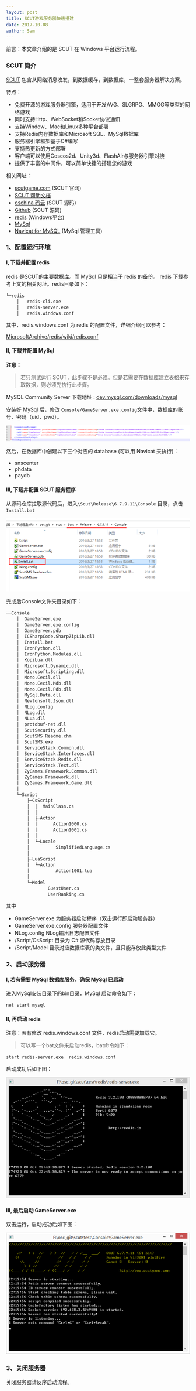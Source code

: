```yaml
---
layout: post
title: SCUT游戏服务器快速搭建
date: 2017-10-08
author: Sam
---
```


前言：本文章介绍的是 SCUT 在 Windows 平台运行流程。

### SCUT 简介

[SCUT](http://www.scutgame.com/) 包含从网络消息收发，到数据缓存，到数据库，一整套服务器解决方案。

特点：

* 免费开源的游戏服务器引擎，适用于开发AVG、SLGRPG、MMOG等类型的网络游戏
* 同时支持Http、WebSocket和Socket协议通讯
* 支持Window、Mac和Linux多种平台部署
* 支持Redis内存数据库和Microsoft SQL、MySql数据库
* 服务器引擎框架基于C#编写
* 支持热更新的方式部署
* 客户端可以使用Coscos2d、Unity3d、FlashAir与服务器引擎对接
* 提供了丰富的中间件，可以简单快捷的搭建您的游戏

相关网址：
* [scutgame.com](http://www.scutgame.com/) (SCUT 官网)
* [SCUT 帮助文档](https://github.com/ScutGame/Scut/wiki)
* [oschina 码云](https://gitee.com/scutgame/Scut) (SCUT 源码)
* [Github](https://github.com/ScutGame/Scut) (SCUT 源码)
* [redis](https://github.com/MicrosoftArchive/redis) (Windows平台)
* [MySql](https://dev.mysql.com/)
* [Navicat for MySQL](https://www.navicat.com/en/products/navicat-for-mysql) (MySql 管理工具)

### 1、配置运行环境

#### Ⅰ, 下载并配置 redis

redis 是SCUT的主要数据库。而 MySql 只是相当于 redis 的备份。
redis 下载参考上文的相关网址。redis目录如下：

```
└─redis
    │   redis-cli.exe
    │   redis-server.exe
    │   redis.windows.conf
```
其中，redis.windows.conf 为 redis 的配置文件，详细介绍可以参考：

[MicrosoftArchive/redis/wiki/redis.conf](https://github.com/MicrosoftArchive/redis/wiki/redis.conf)

#### Ⅱ, 下载并配置 MySql

**注意：**

>若只测试运行 SCUT，此步骤不是必须。但是若需要在数据库建立表格来存取数据，则必须先执行此步骤。

MySQL Community Server 下载地址 : [dev.mysql.com/downloads/mysql](https://dev.mysql.com/downloads/mysql/)

安装好 MySql 后，修改 ```Console/GameServer.exe.config```文件中，数据库的账号、密码（uid，pwd）。

![](/images/sam/scut/mysql-config.png)

然后，在数据库中创建以下三个对应的 database (可以用 Navicat 来执行)：
* snscenter
* phdata
* paydb


#### Ⅲ, 下载并配置 SCUT 服务程序

从源码仓库拉取源代码后，进入```\Scut\Release\6.7.9.11\Console``` 目录，点击```Install.bat```

![](/images/sam/scut/install.png)

完成后Console文件夹目录如下：
```
──Console
    │  GameServer.exe
    │  GameServer.exe.config
    │  GameServer.pdb
    │  ICSharpCode.SharpZipLib.dll
    │  Install.bat
    │  IronPython.dll
    │  IronPython.Modules.dll
    │  KopiLua.dll
    │  Microsoft.Dynamic.dll
    │  Microsoft.Scripting.dll
    │  Mono.Cecil.dll
    │  Mono.Cecil.Mdb.dll
    │  Mono.Cecil.Pdb.dll
    │  MySql.Data.dll
    │  Newtonsoft.Json.dll
    │  NLog.config
    │  NLog.dll
    │  NLua.dll
    │  protobuf-net.dll
    │  ScutSecurity.dll
    │  ScutSMS Readme.chm
    │  ScutSMS.exe
    │  ServiceStack.Common.dll
    │  ServiceStack.Interfaces.dll
    │  ServiceStack.Redis.dll
    │  ServiceStack.Text.dll
    │  ZyGames.Framework.Common.dll
    │  ZyGames.Framework.dll
    │  ZyGames.Framework.Game.dll
    │  
    └─Script
        ├─CsScript
        │  │  MainClass.cs
        │  │  
        │  ├─Action
        │  │      Action1000.cs
        │  │      Action1001.cs
        │  │      
        │  └─Locale
        │          SimplifiedLanguage.cs
        │          
        ├─LuaScript
        │  └─Action
        │          Action1001.lua
        │          
        └─Model
                GuestUser.cs
                UserRanking.cs
```

其中
* GameServer.exe 为服务器启动程序（双击运行即启动服务器）
* GameServer.exe.config 服务器配置文件
* NLog.config   NLog输出日志配置文件
* /Script/CsScript 目录为 C# 源代码存放目录
* /Script/Model 目录对应数据库表的类文件，且只能存放此类型文件

### 2、启动服务器

#### Ⅰ, 若有需要 MySql 数据库服务，确保 MySql 已启动

进入MySql安装目录下的bin目录，MySql 启动命令如下：

```
net start mysql
```
#### Ⅱ, 再启动 redis

注意：若有修改 redis.windows.conf 文件，redis启动需要加载它。

>可以写一个bat文件来启动redis，bat命令如下：

```
start redis-server.exe  redis.windows.conf 
```

启动成功后如下图：

![](/images/sam/scut/redis-ok.png)

#### Ⅲ,  最后启动 GameServer.exe

双击运行，启动成功后如下图：

![](/images/sam/scut/scut-ok.png)


### 3、关闭服务器

关闭服务器请反序启动流程。

